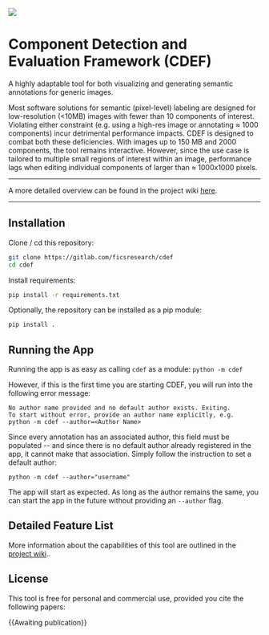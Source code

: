 ![](./docs/img/readme/cdefLogo.svg)

# Component Detection and Evaluation Framework (CDEF)

A highly adaptable tool for both visualizing and generating semantic annotations for generic images.

Most software solutions for semantic (pixel-level) labeling are designed for low-resolution (<10MB) images with fewer than 10 components of interest. Violating either constraint (e.g. using a high-res image or annotating $\approx$ 1000 components) incur detrimental performance impacts. CDEF is designed to combat both these deficiencies. With images up to 150 MB and 2000 components, the tool remains interactive. However, since the use case is tailored to multiple small regions of interest within an image, performance lags when editing individual components of larger than $\approx$ 1000x1000 pixels.

___

A more detailed overview can be found in the project wiki [here](https://gitlab.com/ficsresearch/cdef/-/wikis/docs/user's-guide).

___

## Installation

Clone / cd this repository:
```bash
git clone https://gitlab.com/ficsresearch/cdef
cd cdef
```
Install requirements:
```bash
pip install -r requirements.txt
```
Optionally, the repository can be installed as a pip module:
```bash
pip install .
```

## Running the App
Running the app is as easy as calling `cdef` as a module:
`python -m cdef`

However, if this is the first time you are starting CDEF, you will run into the following error message:
```
No author name provided and no default author exists. Exiting.
To start without error, provide an author name explicitly, e.g.
python -m cdef --author=<Author Name>
```
Since every annotation has an associated author, this field must be populated -- and since there is no default author already registered in the app, it cannot make that association. Simply follow the instruction to set a default author:

`python -m cdef --author="username"`

The app will start as expected. As long as the author remains the same, you can start the app in the future without providing an `--author` flag.
## Detailed Feature List

More information about the capabilities of this tool are outlined in the [project wiki](https://gitlab.com/ficsresearch/cdef/-/wikis/home)..


## License

This tool is free for personal and commercial use, provided you cite the following papers:

{{Awaiting publication}}

